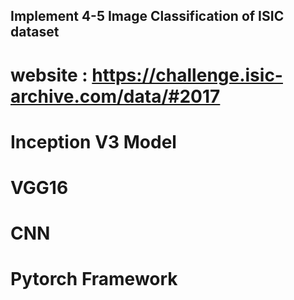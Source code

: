 ## Implement 4-5 Image Classification of ISIC dataset
# website : https://challenge.isic-archive.com/data/#2017
# Inception V3 Model
# VGG16
# CNN
# Pytorch Framework

